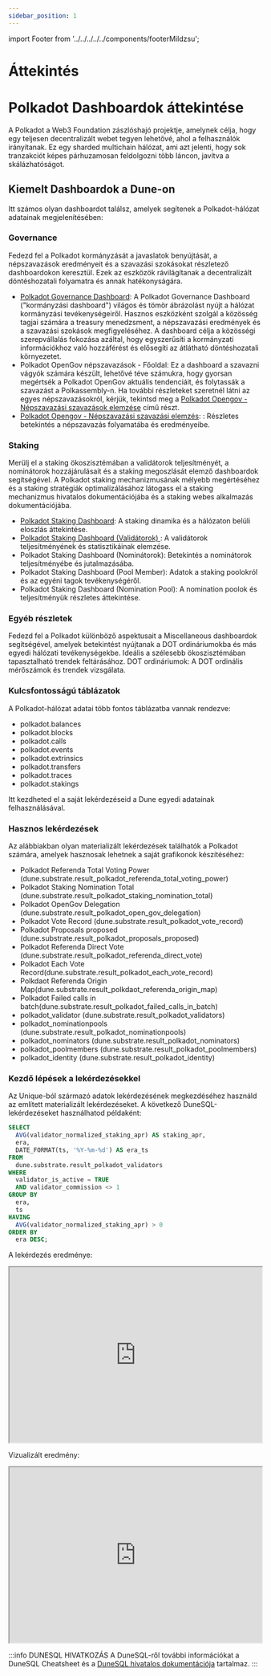 ```yaml
---
sidebar_position: 1
---
```

import Footer from '../../../../../components/footerMildzsu';

# Áttekintés
# Polkadot Dashboardok áttekintése 

A Polkadot a Web3 Foundation zászlóshajó projektje, amelynek célja, hogy egy teljesen decentralizált webet tegyen lehetővé, ahol a felhasználók irányítanak. Ez egy sharded multichain hálózat, ami azt jelenti, hogy sok tranzakciót képes párhuzamosan feldolgozni több láncon, javítva a skálázhatóságot.


## Kiemelt Dashboardok a Dune-on

Itt számos olyan dashboardot találsz, amelyek segítenek a Polkadot-hálózat adatainak megjelenítésében:

### Governance
Fedezd fel a Polkadot kormányzását a javaslatok benyújtását, a népszavazások eredményeit és a szavazási szokásokat részletező dashboardokon keresztül. Ezek az eszközök rávilágítanak a decentralizált döntéshozatali folyamatra és annak hatékonyságára.

- [Polkadot Governance Dashboard](https://dune.com/substrate/polkadot-gov): A Polkadot Governance Dashboard ("kormányzási dashboard") világos és tömör ábrázolást nyújt a hálózat kormányzási tevékenységeiről. Hasznos eszközként szolgál a közösség tagjai számára a treasury menedzsment, a népszavazási eredmények és a szavazási szokások megfigyeléséhez. A dashboard célja a közösségi szerepvállalás fokozása azáltal, hogy egyszerűsíti a kormányzati információkhoz való hozzáférést és elősegíti az átlátható döntéshozatali környezetet.
- Polkadot OpenGov népszavazások - Főoldal: Ez a dashboard a szavazni vágyók számára készült, lehetővé téve számukra, hogy gyorsan megértsék a Polkadot OpenGov aktuális tendenciáit, és folytassák a szavazást a Polkassembly-n. Ha további részleteket szeretnél látni az egyes népszavazásokról, kérjük, tekintsd meg a 
[Polkadot Opengov - Népszavazási szavazások elemzése](https://dune.com/substrate/polkadot-referendum) című részt.
- [Polkadot Opengov - Népszavazási szavazási elemzés](https://dune.com/substrate/polkadot-referendum):
: Részletes betekintés a népszavazás folyamatába és eredményeibe.

### Staking

Merülj el a staking ökoszisztémában a validátorok teljesítményét, a nominátorok hozzájárulásait és a staking megoszlását elemző dashboardok segítségével. A Polkadot staking mechanizmusának mélyebb megértéséhez és a staking stratégiák optimalizálásához látogass el a staking mechanizmus hivatalos dokumentációjába és a staking webes alkalmazás dokumentációjába.

- [Polkadot Staking Dashboard](https://dune.com/substrate/polkadot-staking): A staking dinamika és a hálózaton belüli eloszlás áttekintése.
- [Polkadot Staking Dashboard (Validátorok) ](https://dune.com/substrate/polkadot-staking-validators): A validátorok teljesítményének és statisztikáinak elemzése.
- Polkadot Staking Dashboard (Nominátorok): Betekintés a nominátorok teljesítményébe és jutalmazásába.
- Polkadot Staking Dashboard (Pool Member): Adatok a staking poolokról és az egyéni tagok tevékenységéről.
- Polkadot Staking Dashboard (Nomination Pool): A nomination poolok és teljesítményük részletes áttekintése.

### Egyéb részletek
Fedezd fel a Polkadot különböző aspektusait a Miscellaneous dashboardok segítségével, amelyek betekintést nyújtanak a DOT ordináriumokba és más egyedi hálózati tevékenységekbe. Ideális a szélesebb ökoszisztémában tapasztalható trendek feltárásához.
DOT ordináriumok: A DOT ordinális mérőszámok és trendek vizsgálata.

### Kulcsfontosságú táblázatok
A Polkadot-hálózat adatai több fontos táblázatba vannak rendezve:

- polkadot.balances
- polkadot.blocks
- polkadot.calls
- polkadot.events
- polkadot.extrinsics
- polkadot.transfers
- polkadot.traces
- polkadot.stakings

Itt kezdheted el a saját lekérdezéseid a Dune egyedi adatainak felhasználásával.

### Hasznos lekérdezések
Az alábbiakban olyan materializált lekérdezések találhatók a Polkadot számára, amelyek hasznosak lehetnek a saját grafikonok készítéséhez:

- Polkadot Referenda Total Voting Power (dune.substrate.result_polkadot_referenda_total_voting_power)
- Polkadot Staking Nomination Total (dune.substrate.result_polkadot_staking_nomination_total)
- Polkadot OpenGov Delegation (dune.substrate.result_polkadot_open_gov_delegation)
- Polkadot Vote Record (dune.substrate.result_polkadot_vote_record)
- Polkadot Proposals proposed (dune.substrate.result_polkadot_proposals_proposed)
- Polkadot Referenda Direct Vote (dune.substrate.result_polkadot_referenda_direct_vote)
- Polkadot Each Vote Record(dune.substrate.result_polkadot_each_vote_record)
- Polkdaot Referenda Origin Map(dune.substrate.result_polkdaot_referenda_origin_map)
- Polkadot Failed calls in batch(dune.substrate.result_polkadot_failed_calls_in_batch)
- polkadot_validator (dune.substrate.result_polkadot_validators)
- polkadot_nominationpools (dune.substrate.result_polkadot_nominationpools)
- polkadot_nominators (dune.substrate.result_polkadot_nominators)
- polkadot_poolmembers (dune.substrate.result_polkadot_poolmembers)
- polkadot_identity (dune.substrate.result_polkadot_identity)


### Kezdő lépések a lekérdezésekkel
Az Unique-ból származó adatok lekérdezésének megkezdéséhez használd az említett materializált lekérdezéseket. A következő DuneSQL-lekérdezéseket használhatod példaként:

```sql title="Polkadot Staking APR (Normalized)" showLineNumbers
SELECT
  AVG(validator_normalized_staking_apr) AS staking_apr,
  era,
  DATE_FORMAT(ts, '%Y-%m-%d') AS era_ts
FROM
  dune.substrate.result_polkadot_validators
WHERE
  validator_is_active = TRUE
  AND validator_commission <> 1
GROUP BY
  era,
  ts
HAVING
  AVG(validator_normalized_staking_apr) > 0
ORDER BY
  era DESC;
```


A lekérdezés eredménye:

<iframe src="https://dune.com/embeds/3303109/5531719/" height="350" width="100%"></iframe>


Vizualizált eredmény:

<iframe src="https://dune.com/embeds/3303109/5531727/" height="350" width="100%"></iframe>



:::info DUNESQL HIVATKOZÁS
A DuneSQL-ről további információkat a DuneSQL Cheatsheet és a [DuneSQL hivatalos dokumentációja](https://docs.dune.com/query-engine/Functions-and-operators/index) tartalmaz.
:::


<Footer />